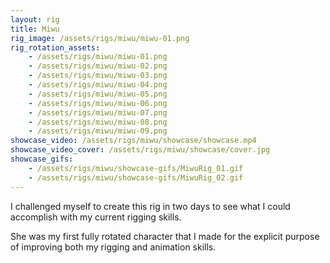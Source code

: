 ```yaml
---
layout: rig
title: Miwu
rig_image: /assets/rigs/miwu/miwu-01.png
rig_rotation_assets:
    - /assets/rigs/miwu/miwu-01.png
    - /assets/rigs/miwu/miwu-02.png
    - /assets/rigs/miwu/miwu-03.png
    - /assets/rigs/miwu/miwu-04.png
    - /assets/rigs/miwu/miwu-05.png
    - /assets/rigs/miwu/miwu-06.png
    - /assets/rigs/miwu/miwu-07.png
    - /assets/rigs/miwu/miwu-08.png
    - /assets/rigs/miwu/miwu-09.png
showcase_video: /assets/rigs/miwu/showcase/showcase.mp4
showcase_video_cover: /assets/rigs/miwu/showcase/cover.jpg
showcase_gifs:
    - /assets/rigs/miwu/showcase-gifs/MiwuRig_01.gif
    - /assets/rigs/miwu/showcase-gifs/MiwuRig_02.gif
---
```


I challenged myself to create this rig in two days to see what I could accomplish with my current rigging skills. 

She was my first fully rotated character that I made for the explicit purpose of improving both my rigging and animation skills.